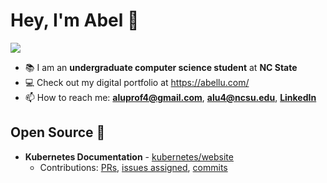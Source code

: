 # Hey, I'm Abel 👋
![](https://komarev.com/ghpvc/?username=azn-abel)
- 📚 I am an **undergraduate computer science student** at **NC State**
- 💻 Check out my digital portfolio at https://abellu.com/
- 📫 How to reach me: **aluprof4@gmail.com**, **alu4@ncsu.edu**, [**LinkedIn**](https://www.linkedin.com/in/aluprof4/)

## Open Source 💚
- **Kubernetes Documentation** - [kubernetes/website](https://github.com/kubernetes/website)
  - Contributions: [PRs](https://github.com/kubernetes/website/pulls?q=is%3Apr+author%3Aazn-abel), [issues assigned](https://github.com/kubernetes/website/issues?q=assignee%3Aazn-abel), [commits](https://github.com/kubernetes/website/commits/main/?author=azn-abel)

